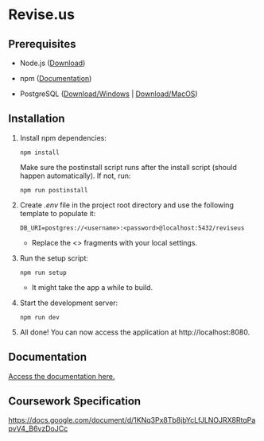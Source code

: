 # Revise.us

## Prerequisites

-   Node.js ([Download](https://nodejs.org/en/))

-   npm ([Documentation](https://www.npmjs.com/get-npm))

-   PostgreSQL ([Download/Windows](https://www.postgresql.org/download/) | [Download/MacOS](https://postgresapp.com/))

## Installation

1. Install npm dependencies:

    `npm install`

    Make sure the postinstall script runs after the install script (should happen
    automatically). If not, run:

    `npm run postinstall`

2. Create _.env_ file in the project root directory and use the following
   template to populate it:

    `DB_URI=postgres://<username>:<password>@localhost:5432/reviseus`

    - Replace the <> fragments with your local settings.

3. Run the setup script:

    `npm run setup`

    - It might take the app a while to build.

4. Start the development server:

    `npm run dev`

5. All done! You can now access the application at http://localhost:8080.

## Documentation

[Access the documentation here.](https://fictional-chainsaw-8092472b.pages.github.io/TypeDoc/)

## Coursework Specification

https://docs.google.com/document/d/1KNq3Px8Tb8jbYcLfJLNOJRX8RtqPapvV4_B6vzDoJCc

